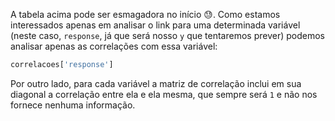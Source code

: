 A tabela acima pode ser esmagadora no início :sweat:. Como estamos interessados apenas em analisar o link para uma determinada variável (neste caso, `response`, já que será nosso `y` que tentaremos prever) podemos analisar apenas as correlações com essa variável:

```python
correlacoes['response']
```

Por outro lado, para cada variável a matriz de correlação inclui em sua diagonal a correlação entre ela e ela mesma, que sempre será `1` e não nos fornece nenhuma informação.
